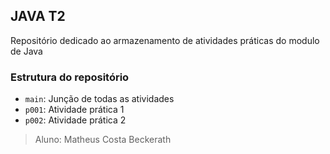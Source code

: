 ## JAVA T2
Repositório dedicado ao armazenamento de atividades práticas do modulo de Java

### Estrutura do repositório
* `main`: Junção de todas as atividades
* `p001`: Atividade prática 1
* `p002`: Atividade prática 2

>Aluno: Matheus Costa Beckerath